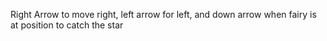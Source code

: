 Right Arrow to move right, left arrow for left, and down arrow when fairy is at position to catch the star
